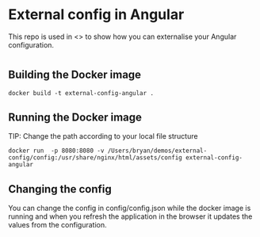 # External config in Angular

This repo is used in <<insert blog post here>> to show how you can externalise your Angular configuration.

#

## Building the Docker image

```CLI
docker build -t external-config-angular .
```

## Running the Docker image

TIP: Change the path according to your local file structure

```CLI
docker run  -p 8080:8080 -v /Users/bryan/demos/external-config/config:/usr/share/nginx/html/assets/config external-config-angular
```

## Changing the config

You can change the config in config/config.json while the docker image is running and when you refresh the application
in the browser it updates the values from the configuration.
